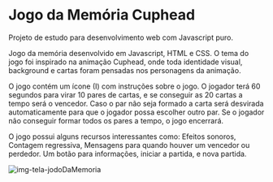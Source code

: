 # Jogo da Memória Cuphead
Projeto de estudo para desenvolvimento web com Javascript puro.

Jogo da memória desenvolvido em Javascript, HTML e CSS. O tema do jogo foi inspirado na animação Cuphead, onde toda identidade visual, background e cartas foram pensadas
nos personagens da animação.

O jogo contém um ícone (I) com instruções sobre o jogo. O jogador terá 60 segundos para virar 10 pares de cartas, e se conseguir as 20 cartas a tempo será o vencedor.
Caso o par não seja formado a carta será desvirada automaticamente para que o jogador possa escolher outro par.
Se o jogador não conseguir formar todos os pares a tempo, o jogo encerrará.

O jogo possui alguns recursos interessantes como: Efeitos sonoros, Contagem regressiva, Mensagens para quando houver um vencedor ou perdedor.
Um botão para informações, iniciar a partida, e nova partida.

![img-tela-jodoDaMemoria](https://user-images.githubusercontent.com/81998569/236643388-242567ee-da8c-47f8-af2b-b7215f4871f9.jpg)
